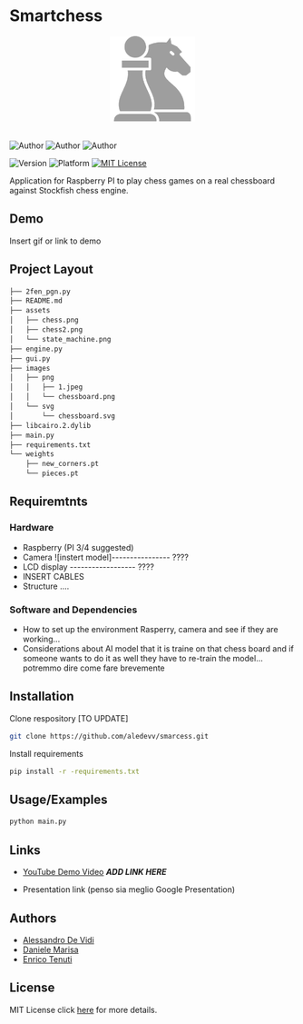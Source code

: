 

# Smartchess

<div align='center'>
<img src="assets/chess2.png" alt="drawing" width="150"/>
</div>

<br>

![Author](https://img.shields.io/badge/Author-Alessandro_De_Vidi-blue)
![Author](https://img.shields.io/badge/Author-Daniele_Marisa-blue)
![Author](https://img.shields.io/badge/Author-Enrico_Tenuti-blue)

![Version](https://img.shields.io/badge/Version-1.0-brightgreen)
![Platform](https://img.shields.io/badge/Platform-Python-orange)
[![MIT License](https://img.shields.io/badge/License-MIT-green.svg)](https://choosealicense.com/licenses/mit/)

Application for Raspberry PI to play chess games on a real chessboard against Stockfish chess engine.




## Demo

Insert gif or link to demo

## Project Layout

```bash
├── 2fen_pgn.py
├── README.md
├── assets
│   ├── chess.png
│   ├── chess2.png
│   └── state_machine.png
├── engine.py
├── gui.py
├── images
│   ├── png
│   │   ├── 1.jpeg
│   │   └── chessboard.png
│   └── svg
│       └── chessboard.svg
├── libcairo.2.dylib
├── main.py
├── requirements.txt
└── weights
    ├── new_corners.pt
    └── pieces.pt
```


## Requiremtnts

### Hardware
- Raspberry (PI 3/4 suggested)
- Camera      ![instert model]---------------- ????
- LCD display ------------------ ????
- INSERT CABLES
- Structure ....


### Software and Dependencies
- How to set up the environment Rasperry, camera and see if they are working...
- Considerations about AI model that it is traine on that chess board and if someone wants to do it as well they have to re-train the model... potremmo dire come fare brevemente


## Installation

Clone respository   [TO UPDATE]

```bash
git clone https://github.com/aledevv/smarcess.git
```
Install requirements
```bash
pip install -r -requirements.txt
```


## Usage/Examples

```bash
python main.py
```


## Links

- [YouTube Demo Video]()    **_ADD LINK HERE_**

- Presentation link (penso sia meglio Google Presentation)
## Authors

- [Alessandro De Vidi](https://www.github.com/aledevv)
- [Daniele Marisa](https://github.com/DanMa02)
- [Enrico Tenuti](https://github.com/enricotenuti)


## License

MIT License click [here](https://choosealicense.com/licenses/mit/) for more details.

